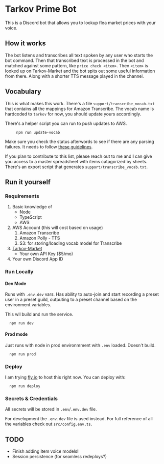 # Tarkov Prime Bot

This is a Discord bot that allows you to lookup flea market prices with your voice.

## How it works

The bot listens and transcribes all text spoken by any user who starts the bot command. Then that transcribed text is processed in the bot and matched against some pattern, like `price check <item>`. Then `<item>` is looked up on Tarkov-Market and the bot spits out some useful information from there. Along with a shorter TTS message played in the channel.

## Vocabulary
This is what makes this work. There's a file `support/transcribe_vocab.txt` that contains all the mappings for Amazon Transcribe. The vocab name is hardcoded to `tarkov` for now, you should update yours accordingly.

There's a helper script you can run to push updates to AWS.

         npm run update-vocab

Make sure you check the status afterwords to see if there are any parsing failures. It needs to follow [these guidelines](https://docs.aws.amazon.com/transcribe/latest/dg/custom-vocabulary-create-table.html).

If you plan to contribute to this list, please reach out to me and I can give you access to a master spreadsheet with items catagorized by sheets. There's an export script that generates `support/transcribe_vocab.txt`.

## Run it yourself

### Requirements
1. Basic knowledge of
      - Node
      - TypeScript
      - AWS
2. AWS Account (this will cost based on usage)
   1. Amazon Transcribe
   1. Amazon Polly - TTS
   1. S3: for storing/loading vocab model for Transcribe
3. [Tarkov-Market](https://tarkov-market.com) 
   - Your own API Key ($5/mo)
4. Your own Discord App ID

### Run Locally

#### Dev Mode
Runs with `.env.dev` vars. Has ability to auto-join and start recording a preset user in a preset guild, outputing to a preset channel based on the environment variables.

This wll build and run the service.

      npm run dev

#### Prod mode
Just runs with node in prod environmment with `.env` loaded. Doesn't build.

      npm run prod

### Deploy
I am trying [fly.io](https://fly.io) to host this right now. You can deploy with:

      npm run deploy

### Secrets & Credentials
All secrets will be stored in `.env`/`.env.dev` file.

For development the `.env.dev` file is used instead. For full reference of all the variables check out `src/config.env.ts`.

## TODO
- Finish adding item voice models!
- Session persistence (for seamless redeploys?)
